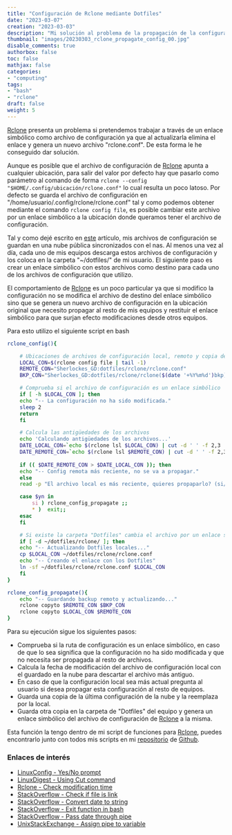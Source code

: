 ```yaml
---
title: "Configuración de Rclone mediante Dotfiles"
date: "2023-03-07"
creation: "2023-03-03"
description: "Mi solución al problema de la propagación de la configuración de Rclone mediante Dotfiles."
thumbnail: "images/20230303_rclone_propagate_config_00.jpg"
disable_comments: true
authorbox: false
toc: false
mathjax: false
categories:
- "computing"
tags:
- "bash"
- "rclone"
draft: false
weight: 5
---
```

[Rclone] presenta un problema si pretendemos trabajar a través de un enlace simbólico como archivo de configuración ya que al actualizarla elimina el enlace y genera un nuevo archivo "rclone.conf". De esta forma le he conseguido dar solución.
<!--more-->
Aunque es posible que el archivo de configuración de [Rclone] apunta a cualquier ubicación, para salir del valor por defecto hay que pasarlo como parámetro al comando de forma `rclone --config "$HOME/.config/ubicación/rclone.conf"` lo cual resulta un poco latoso. Por defecto se guarda el archivo de configuración en "/home/usuario/.config/rclone/rclone.conf" tal y como podemos obtener mediante el comando `rclone config file`, es posible cambiar este archivo por un enlace simbólico a la ubicación donde queramos tener el archivo de configuración.

Tal y como dejé escrito en [este]({{<relref"20210416_dotfiles.md">}}) artículo, mis archivos de configuración se guardan en una nube pública sincronizados con el nas. Al menos una vez al día, cada uno de mis equipos descarga estos archivos de configuración y los coloca en la carpeta "~/dotfiles/" de mi usuario. El siguiente paso es crear un enlace simbólico con estos archivos como destino para cada uno de los archivos de configuración que utilizo.

El comportamiento de [Rclone] es un poco particular ya que si modifico la configuración no se modifica el archivo de destino del enlace simbólico sino que se genera un nuevo archivo de configuración en la ubicación original que necesito propagar al resto de mis equipos y restituir el enlace simbólico para que surjan efecto modificaciones desde otros equipos.

Para esto utilizo el siguiente script en bash

``` bash
rclone_config(){

    # Ubicaciones de archivos de configuración local, remoto y copia de seguridad
    LOCAL_CON=$(rclone config file | tail -1)
    REMOTE_CON="Sherlockes_GD:dotfiles/rclone/rclone.conf"
    BKP_CON="Sherlockes_GD:dotfiles/rclone/rclone($(date '+%Y%m%d')bkp).conf"

    # Comprueba si el archivo de configuración es un enlace simbólico
    if [ -h $LOCAL_CON ]; then
	echo "-- La configuración no ha sido modificada."
	sleep 2
	return
    fi

    # Calcula las antigüedades de los archivos
    echo 'Calculando antigüedades de los archivos...'
    DATE_LOCAL_CON=`echo $(rclone lsl $LOCAL_CON) | cut -d ' ' -f 2,3 | xargs -i date -d {} "+%s"`
    DATE_REMOTE_CON=`echo $(rclone lsl $REMOTE_CON) | cut -d ' ' -f 2,3 | xargs -i date -d {} "+%s"`
    
    if (( $DATE_REMOTE_CON > $DATE_LOCAL_CON )); then
	echo "-- Config remota más reciente, no se va a propagar."
    else
	read -p "El archivo local es más reciente, quieres propaparlo? (si/no) " yn

	case $yn in 
	    si ) rclone_config_propagate ;;
	    * )  exit;;
	esac
    fi

    # Si existe la carpeta "Dotfiles" cambia el archivo por un enlace simbólico
    if [ -d ~/dotfiles/rclone/ ]; then
	echo "-- Actualizando Dotfiles locales..."
	cp $LOCAL_CON ~/dotfiles/rclone/rclone.conf
	echo "-- Creando el enlace con los Dotfiles"
	ln -sf ~/dotfiles/rclone/rclone.conf $LOCAL_CON
    fi
}

rclone_config_propagate(){
    echo "-- Guardando backup remoto y actualizando..."
    rclone copyto $REMOTE_CON $BKP_CON
    rclone copyto $LOCAL_CON $REMOTE_CON
}
```
Para su ejecución sigue los siguientes pasos:
- Comprueba si la ruta de configuración es un enlace simbólico, en caso de que lo sea significa que la configuración no ha sido modificada y que no necesita ser propagada al resto de archivos.
- Calcula la fecha de modificación del archivo de configuración local con el guardado en la nube para descartar el archivo más antiguo.
- En caso de que la configuración local sea más actual pregunta al usuario si desea propagar esta configuración al resto de equipos.
- Guarda una copia de la última configuración de la nube y la reemplaza por la local.
- Guarda otra copia en la carpeta de "Dotfiles" del equipo y genera un enlace simbólico del archivo de configuración de [Rclone] a la misma.


Esta función la tengo dentro de mi script de funciones para [Rclone], puedes encontrarlo junto con todos mis scripts en mi [repositorio] de [Github].

### Enlaces de interés
- [LinuxConfig - Yes/No prompt](https://linuxconfig.org/bash-script-yes-no-prompt-example)
- [LinuxDigest - Using Cut command](https://linuxdigest.com/howto/using-the-cut-command-in-bash/)
- [Rclone - Check modification time](https://rclone.org/commands/rclone_lsl/)
- [StackOverflow - Check if file is link](https://stackoverflow.com/questions/706421/check-if-file-is-a-link-on-linux)
- [StackOverflow - Convert date to string](https://stackoverflow.com/questions/15870480/how-to-convert-a-date-time-string-to-an-integer-in-bash-shell)
- [StackOverflow - Exit function in bash](https://stackoverflow.com/questions/18042279/how-to-exit-a-function-in-bash)
- [StackOverflow - Pass date through pipe](https://stackoverflow.com/questions/20560172/pass-parameter-to-date-command-through-pipe)
- [UnixStackExchange - Assign pipe to variable](https://unix.stackexchange.com/questions/338000/bash-assign-output-of-pipe-to-a-variable)

[Github]: https://github.com
[Rclone]: https://rclone.org
[repositorio]: https://github.com/sherlockes/SherloScripts

[image-01]: /images/20230303_rclone_propagate_config_01.jpg



